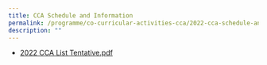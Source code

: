 ```yaml
---
title: CCA Schedule and Information
permalink: /programme/co-curricular-activities-cca/2022-cca-schedule-and-information-tentative/
description: ""
---
```



* [2022 CCA List Tentative.pdf](/files/2022%20CCA%20List%20Tentative.pdf)